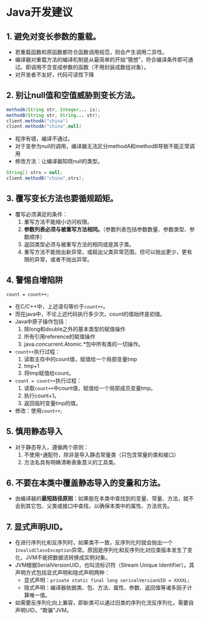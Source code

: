# Java开发建议
## 1. 避免对变长参数的重载。
* 若重载函数和原函数都符合函数调用规范，则会产生调用二异性。
* 编译器对重载方法的编译机制是从最简单的开始“猜想”，符合编译条件即可通过。即调用不含变成参数的函数（不用封装成数组对象）。
* 对开发者不友好，代码可读性下降
## 2. 别让null值和空值威胁到变长方法。
````java
methodA(String str, Integer... is);
methodB(String str, String... str);
client.methodA("china")
client.methodA("china",null)
````
* 程序有错，编译不通过。
* 对于变参为null的调用，编译器无法区分methodA和methodB导致不能正常调用
* 修改方法：让编译器知晓null的类型。
````java
String[] strs = null;
client.methodB("china",strs);
````
## 3. 覆写变长方法也要循规蹈矩。
* 覆写必须满足的条件：
	1. 重写方法不能缩小访问权限。
	2. **参数列表必须与被重写方法相同。**（参数列表包括参数数量、参数类型、参数顺序）
	3. 返回类型必须与被重写方法的相同或是其子类。
	4. 重写方法不能抛出新异常，或超出父类异常范围，但可以抛出更少，更有限的异常，或者不抛出异常。
## 4. 警惕自增陷阱
`count = count++;`
* 在C/C++中，上述语句等价于`count++`。
* 而在java中，不论上述代码执行多少次，count的值始终是初值。
* Java中原子操作包括：
	1. 除long和double之外的基本类型的赋值操作
	2. 所有引用reference的赋值操作 
	3. java.concurrent.Atomic.*包中所有类的一切操作。
* `count++`执行过程：
	1. 读取主存中的count值，赋值给一个局部变量tmp
	2. tmp+1
	3. 将tmp赋值给count。
* `count = count++`执行过程：
	1. 读取`count++`中count值，赋值给一个局部成员变量tmp。
	2. 执行count+1。
	3. 返回临时变量tmp的值。
* 修改：使用`count++`;
## 5. 慎用静态导入
* 对于静态导入，遵循两个原则：
	1. 不使用`*`通配符，除非是导入静态常量类（只包含常量的类和接口）
	2. 方法名具有明确清晰表象意义的工具类。
## 6. 不要在本类中覆盖静态导入的变量和方法。
* 由编译器的**最短路径原则**：如果能在本类中查找到的变量、常量、方法，就不会到其它包、父类或接口中查找，以确保本类中的属性、方法优先。
## 7. 显式声明UID。
* 在进行序列化和反序列时，如果类不一致，反序列化时就会抛出一个`InvalidClassException`异常。原因是序列化和反序列化对应类版本发生了变化，JVM不能把数据流转换成实例对象。
* JVM根据SerialVersionUID，也叫流标识符（Stream Unique Identifier）。其声明方式包括显式声明和隐式声明两种：
	* 显式声明：`private static final long serivalVersionUID = XXXXL;`
	* 隐式声明：编译器依据类、包、方法、属性、参数、返回值等诸多因子计算唯一值。
* 如需要反序列化向上兼容，即新类可以通过旧类的序列化流反序列化，需要自声明UID，“欺骗”JVM。